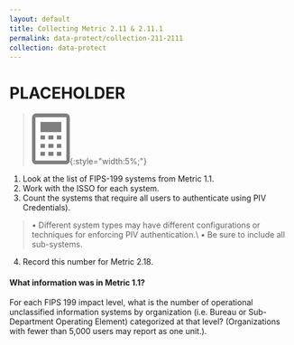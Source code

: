 ```yaml
---
layout: default
title: Collecting Metric 2.11 & 2.11.1
permalink: data-protect/collection-211-2111
collection: data-protect
---
```

# PLACEHOLDER
>![Calculator logo](../img/calc.png){:style="width:5%;"}

1. Look at the list of FIPS-199 systems from Metric 1.1.
2. Work with the ISSO for each system.
3. Count the systems that require all users to authenticate using PIV Credentials).
> • Different system types may have different configurations or techniques for enforcing PIV authentication.\\
> • Be sure to include all sub-systems.
4. Record this number for Metric 2.18.

<div class="usa-alert usa-alert-info">
  <div class="usa-alert-body">
    <p class="usa-alert-text"><H4>What information was in Metric 1.1?</H4>
    For each FIPS 199 impact level, what is the number of operational unclassified information systems by organization (i.e. Bureau or Sub-Department Operating Element) categorized at that level? (Organizations with fewer than 5,000 users may report as one unit.).</p>
</div>
</div>
